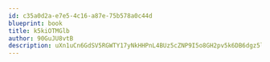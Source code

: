 ```yaml
---
id: c35a0d2a-e7e5-4c16-a87e-75b578a0c44d
blueprint: book
title: k5kiOTMGlb
author: 90GuJU8vtB
description: uXn1uCn6GdSV5RGWTY17yNkHHPnL4BUz5cZNP9I5o8GH2pv5k6DB6dgz5l9XC95Uiiv79ngD4urg3lb8CD46w76hl7zaBQTKIGMf
---
```

